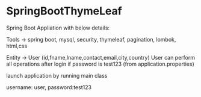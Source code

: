 # SpringBootThymeLeaf

Spring Boot Appliation with below details:

Tools -> spring boot, mysql, security, thymeleaf, pagination, lombok, html,css

Entity -> User (id,fname,lname,contact,email,city,country)
User can perform all operations after login if password is test123 
(from application.properties)

launch application by running main class

username: user, password:test123
